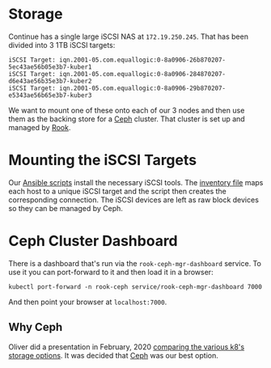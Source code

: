 # Storage

Continue has a single large iSCSI NAS at `172.19.250.245`. That has been divided into 3 1TB iSCSI targets:

```
iSCSI Target: iqn.2001-05.com.equallogic:0-8a0906-26b870207-5ec43ae56b05e3b7-kuber1
iSCSI Target: iqn.2001-05.com.equallogic:0-8a0906-284870207-d6e43ae56b35e3b7-kuber2
iSCSI Target: iqn.2001-05.com.equallogic:0-8a0906-29b870207-e5343ae56b65e3b7-kuber3
```

We want to mount one of these onto each of our 3 nodes and then use them as the backing store for a
[Ceph](https://docs.ceph.com/docs/master/start/intro/) cluster. That cluster is set up and managed by
[Rook](https://rook.io/).

# Mounting the iSCSI Targets

Our [Ansible scripts](../ansible/README.md) install the necessary iSCSI tools. The [inventory
file](../ansible/inventory.yml) maps each host to a unique iSCSI target and the script then creates the corresponding
connection. The iSCSI devices are left as raw block devices so they can be managed by Ceph.

# Ceph Cluster Dashboard

There is a dashboard that's run via the `rook-ceph-mgr-dashboard` service. To use it you can port-forward to it and then
load it in a browser:

```
kubectl port-forward -n rook-ceph service/rook-ceph-mgr-dashboard 7000
```

And then point your browser at `localhost:7000`.


## Why Ceph

Oliver did a presentation in February, 2020 [comparing the various k8's storage
options](https://docs.google.com/presentation/d/1pFAZ0XRTvLqRx4Kpa7nI6g9s-I8EDCFumcfAur0mXPc/edit?usp=sharing). It was
decided that [Ceph](https://docs.ceph.com/docs/master/start/intro/) was our best option.
